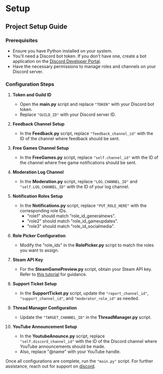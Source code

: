 # Setup

## Project Setup Guide

### Prerequisites
- Ensure you have Python installed on your system.
- You'll need a Discord bot token. If you don't have one, create a bot application on the [Discord Developer Portal](https://discord.com/developers/applications).
- Have the necessary permissions to manage roles and channels on your Discord server.

### Configuration Steps

1. **Token and Guild ID**
   - Open the **main.py** script and replace `"TOKEN"` with your Discord bot token.
   - Replace `"GUILD_ID"` with your Discord server ID.

2. **Feedback Channel Setup**
   - In the **Feedback.py** script, replace `"feedback_channel_id"` with the ID of the channel where feedback should be sent.

3. **Free Games Channel Setup**
   - In the **FreeGames.py** script, replace `"self.channel_id"` with the ID of the channel where free game notifications should be sent.

4. **Moderation Log Channel**
   - In the **Moderation.py** script, replace `"LOG_CHANNEL_ID"` and `"self.LOG_CHANNEL_ID"` with the ID of your log channel.

5. **Notification Roles Setup**
   - In the **Notifications.py** script, replace `"PUT_ROLE_HERE"` with the corresponding role IDs.
     - "role1" should match "role_id_generalnews".
     - "role2" should match "role_id_gameupdates".
     - "role3" should match "role_id_socialmedia".

6. **Role Picker Configuration**
   - Modify the "role_ids" in the **RolePicker.py** script to match the roles you want to assign.

7. **Steam API Key**
   - For the **SteamGamePreview.py** script, obtain your Steam API key. Refer to [this tutorial](https://www.youtube.com/watch?v=hBqQh5lyQBw) for guidance.

8. **Support Ticket Setup**
   - In the **SupportTicket.py** script, update the `"report_channel_id"`, `"support_channel_id"`, and `"moderator_role_id"` as needed.

9. **Thread Manager Configuration**
   - Update the `"TARGET_CHANNEL_ID"` in the **ThreadManager.py** script.

10. **YouTube Announcement Setup**
    - In the **YoutubeAnounce.py** script, replace `"self.discord_channel_id"` with the ID of the Discord channel where YouTube announcements should be made.
    - Also, replace "@name" with your YouTube handle.

Once all configurations are complete, run the `"main.py"` script. For further assistance, reach out for support on [discord](https://discord.gg/4xwf8F46Pd).
